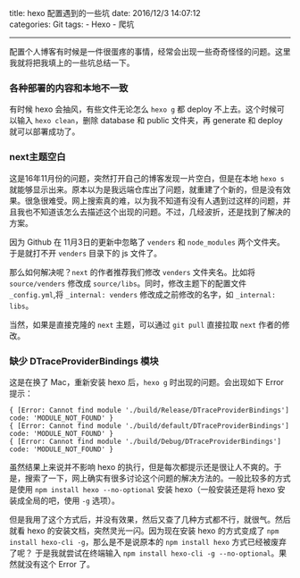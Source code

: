 title: hexo 配置遇到的一些坑
date: 2016/12/3 14:07:12  
categories: Git
tags: 
	- Hexo
	- 爬坑

---

配置个人博客有时候是一件很蛋疼的事情，经常会出现一些奇奇怪怪的问题。这里我就将把我填上的一些坑总结一下。

<!--more-->

### 各种部署的内容和本地不一致
有时候 hexo 会抽风，有些文件无论怎么 `hexo g` 都 deploy 不上去。这个时候可以输入 `hexo clean`，删除 database 和 public 文件夹，再 generate 和 deploy 就可以部署成功了。 

### next主题空白
这是16年11月份的问题，突然打开自己的博客发现一片空白，但是在本地 `hexo s` 就能够显示出来。原本以为是我远端仓库出了问题，就重建了个新的，但是没有效果。很急很难受。网上搜索真的难，以为我不知道有没有人遇到过这样的问题，并且我也不知道该怎么去描述这个出现的问题。不过，几经波折，还是找到了解决的方案。

因为 Github 在 11月3日的更新中忽略了 `venders` 和 `node_modules` 两个文件夹。于是就打不开 `venders` 目录下的 js 文件了。

那么如何解决呢？`next` 的作者推荐我们修改 `venders` 文件夹名。比如将 `source/venders` 修改成 `source/libs`。同时，修改主题下的配置文件 `_config.yml`,将 `_internal: venders` 修改成之前修改的名字，如 `_internal: libs`。

当然，如果是直接克隆的 `next` 主题，可以通过 `git pull` 直接拉取 `next` 作者的修改。

### 缺少 DTraceProviderBindings 模块
这是在换了 Mac，重新安装 hexo 后，`hexo g` 时出现的问题。会出现如下 Error 提示：

```
{ [Error: Cannot find module './build/Release/DTraceProviderBindings'] code: 'MODULE_NOT_FOUND' }
{ [Error: Cannot find module './build/default/DTraceProviderBindings'] code: 'MODULE_NOT_FOUND' }
{ [Error: Cannot find module './build/Debug/DTraceProviderBindings'] code: 'MODULE_NOT_FOUND' }
```

虽然结果上来说并不影响 hexo 的执行，但是每次都提示还是很让人不爽的。于是，搜索了一下，网上确实有很多讨论这个问题的解决方法的。一般比较多的方式是使用 `npm install hexo --no-optional` 安装 hexo（一般安装还是将 hexo 安装成全局的吧，使用 `-g` 选项）。

但是我用了这个方式后，并没有效果，然后又查了几种方式都不行，就很气。然后就看 hexo 的安装文档，突然灵光一闪。因为现在安装 hexo 的方式变成了 `npm install hexo-cli -g`，那么是不是说原本的  `npm install hexo` 方式已经被废弃了呢？ 于是我就尝试在终端输入 `npm install hexo-cli -g --no-optional`。果然就没有这个 Error 了。

